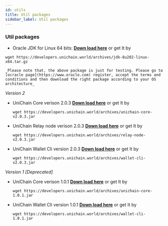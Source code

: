 ```yaml
---
id: utils
title: Util packages
sidebar_label: Util packages
---
```


### Util packages

- Oracle JDK for Linux 64 bits: __[Down load here](https://developers.unichain.world/archives/jdk-8u202-linux-x64.tar.gz)__ or get It by 

```wget https://developers.unichain.world/archives/jdk-8u202-linux-x64.tar.gz```

    _Please note that, the above package is just for testing. Please go to [ocracle page](https://www.oracle.com) register, accept the terms and conditions and then download the right package according to your OS architecture_


*Version 2*
- UniChain Core verison 2.0.3 __[Down load here](https://developers.unichain.world/archives/unichain-core-v2.0.3.jar)__ or get It by 

    ```wget https://developers.unichain.world/archives/unichain-core-v2.0.3.jar```

- UniChain Relay node verison 2.0.3 __[Down load here](https://developers.unichain.world/archives/relay-node-v2.0.3.jar)__ or get It by 

    ```wget https://developers.unichain.world/archives/relay-node-v2.0.3.jar```

- UniChain Wallet Cli version 2.0.3 __[Down load here](https://developers.unichain.world/archives/wallet-cli-v2.0.3.jar)__ or get It by 

    ```wget https://developers.unichain.world/archives/wallet-cli-v2.0.3.jar```
    

*Version 1 [Deprecated]*
- UniChain Core verison 1.0.1 __[Down load here](https://developers.unichain.world/archives/unichain-core-1.0.1.jar)__ or get It by 

    ```wget https://developers.unichain.world/archives/unichain-core-1.0.1.jar```
- UniChain Wallet Cli version 1.0.1 __[Down load here](https://developers.unichain.world/archives/wallet-cli-1.0.1.jar)__ or get It by 

    ```wget https://developers.unichain.world/archives/wallet-cli-1.0.1.jar```


    